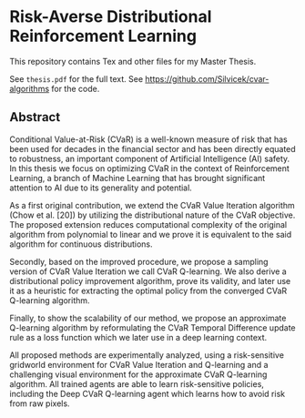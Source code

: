 # Risk-Averse Distributional Reinforcement Learning

This repository contains Tex and other files for my Master Thesis.

See `thesis.pdf` for the full text. See https://github.com/Silvicek/cvar-algorithms for the code.

## Abstract

Conditional Value-at-Risk (CVaR) is a well-known measure of risk that has been
used for decades in the financial sector and has been directly equated to robustness,
an important component of Artificial Intelligence (AI) safety. In this thesis we
focus on optimizing CVaR in the context of Reinforcement Learning, a branch of
Machine Learning that has brought significant attention to AI due to its generality
and potential.

As a first original contribution, we extend the CVaR Value Iteration algorithm
(Chow et al. [20]) by utilizing the distributional nature of the CVaR objective. The
proposed extension reduces computational complexity of the original algorithm from
polynomial to linear and we prove it is equivalent to the said algorithm for continuous
distributions.

Secondly, based on the improved procedure, we propose a sampling version of
CVaR Value Iteration we call CVaR Q-learning. We also derive a distributional
policy improvement algorithm, prove its validity, and later use it as a heuristic for
extracting the optimal policy from the converged CVaR Q-learning algorithm.

Finally, to show the scalability of our method, we propose an approximate Q-learning
algorithm by reformulating the CVaR Temporal Difference update rule as
a loss function which we later use in a deep learning context.

All proposed methods are experimentally analyzed, using a risk-sensitive gridworld
environment for CVaR Value Iteration and Q-learning and a challenging visual environment
for the approximate CVaR Q-learning algorithm. All trained agents are
able to learn risk-sensitive policies, including the Deep CVaR Q-learning agent which
learns how to avoid risk from raw pixels.
